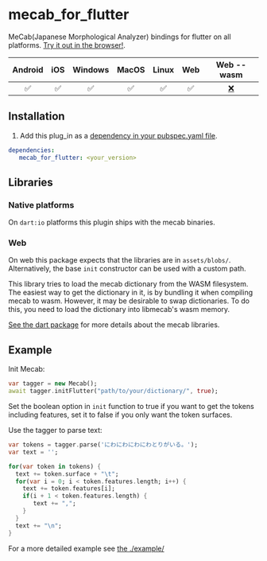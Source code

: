 # mecab_for_flutter

MeCab(Japanese Morphological Analyzer) bindings for flutter on all platforms.
[Try it out in the browser!](https://captaindario.github.io/mecab_for_flutter/).

| Android | iOS | Windows | MacOS | Linux | Web | Web --wasm |
|:-------:|:---:|:-------:|:-----:|:-----:|:---:|:----------:|
|    ✅    |  ✅  |    ✅    |   ✅   |   ✅   |  ✅  |      [❌](https://github.com/CaptainDario/mecab_for_dart/issues/5)     |

## Installation

1. Add this plug_in as a [dependency in your pubspec.yaml file](https://flutter.io/platform-plugins/).
```yaml
dependencies:   
   mecab_for_flutter: <your_version> 
```

## Libraries

### Native platforms

On `dart:io` platforms this plugin ships with the mecab binaries.

### Web

On web this package expects that the libraries are in `assets/blobs/`.
Alternatively, the base `init` constructor can be used with a custom path.

This library tries to load the mecab dictionary from the WASM filesystem.
The easiest way to get the dictionary in it, is by bundling it when compiling mecab to wasm.
However, it may be desirable to swap dictionaries. To do this, you need to load the dictionary into libmecab's wasm memory.

[See the dart package](https://github.com/CaptainDario/mecab_for_dart?tab=readme-ov-file#building-the-binaries) for more details about the mecab libraries.

## Example

Init Mecab:

```dart
var tagger = new Mecab();
await tagger.initFlutter("path/to/your/dictionary/", true);
```

Set the boolean option in `init` function to true if you want to get the tokens including features,
set it to false if you only want the token surfaces.

Use the tagger to parse text:

```dart
var tokens = tagger.parse('にわにわにわにわとりがいる。');
var text = '';

for(var token in tokens) {
  text += token.surface + "\t";
  for(var i = 0; i < token.features.length; i++) {
    text += token.features[i];
    if(i + 1 < token.features.length) {
       text += ",";
    }
  }
  text += "\n";
}
```

For a more detailed example see [the ./example/](./example)